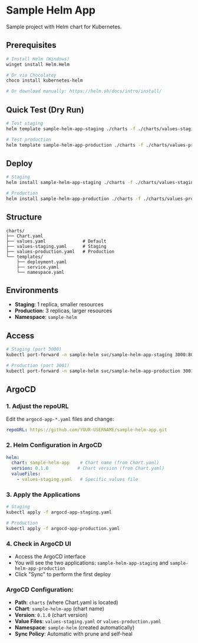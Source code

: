 # Sample Helm App

Sample project with Helm chart for Kubernetes.

## Prerequisites

```bash
# Install Helm (Windows)
winget install Helm.Helm

# Or via Chocolatey
choco install kubernetes-helm

# Or download manually: https://helm.sh/docs/intro/install/
```

## Quick Test (Dry Run)

```bash
# Test staging
helm template sample-helm-app-staging ./charts -f ./charts/values-staging.yaml > debug.yml

# Test production
helm template sample-helm-app-production ./charts -f ./charts/values-production.yaml > debug.yml
```

## Deploy

```bash
# Staging
helm install sample-helm-app-staging ./charts -f ./charts/values-staging.yaml

# Production
helm install sample-helm-app-production ./charts -f ./charts/values-production.yaml
```

## Structure

```
charts/
├── Chart.yaml
├── values.yaml              # Default
├── values-staging.yaml      # Staging
├── values-production.yaml   # Production
└── templates/
    ├── deployment.yaml
    ├── service.yaml
    └── namespace.yaml
```

## Environments

- **Staging**: 1 replica, smaller resources
- **Production**: 3 replicas, larger resources
- **Namespace**: `sample-helm`

## Access

```bash
# Staging (port 3000)
kubectl port-forward -n sample-helm svc/sample-helm-app-staging 3000:80

# Production (port 3001)
kubectl port-forward -n sample-helm svc/sample-helm-app-production 3001:80
```

## ArgoCD

### 1. Adjust the repoURL
Edit the `argocd-app-*.yaml` files and change:
```yaml
repoURL: https://github.com/YOUR-USERNAME/sample-helm-app.git
```

### 2. Helm Configuration in ArgoCD
```yaml
helm:
  chart: sample-helm-app    # Chart name (from Chart.yaml)
  version: 0.1.0           # Chart version (from Chart.yaml)
  valueFiles:
    - values-staging.yaml   # Specific values file
```

### 3. Apply the Applications
```bash
# Staging
kubectl apply -f argocd-app-staging.yaml

# Production
kubectl apply -f argocd-app-production.yaml
```

### 4. Check in ArgoCD UI
- Access the ArgoCD interface
- You will see the two applications: `sample-helm-app-staging` and `sample-helm-app-production`
- Click "Sync" to perform the first deploy

### ArgoCD Configuration:
- **Path**: `charts` (where Chart.yaml is located)
- **Chart**: `sample-helm-app` (chart name)
- **Version**: `0.1.0` (chart version)
- **Value Files**: `values-staging.yaml` or `values-production.yaml`
- **Namespace**: `sample-helm` (created automatically)
- **Sync Policy**: Automatic with prune and self-heal 